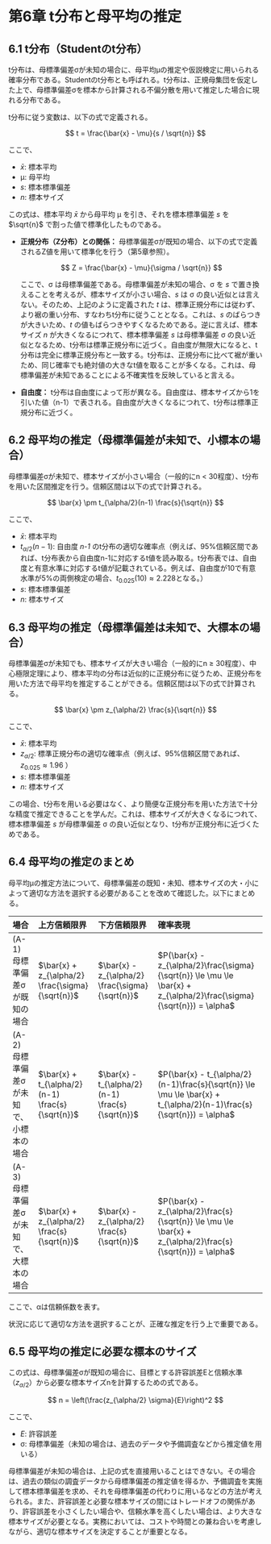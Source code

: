 # 第6章 t分布と母平均の推定

## 6.1 t分布（Studentのt分布）

t分布は、母標準偏差σが未知の場合に、母平均μの推定や仮説検定に用いられる確率分布である。Studentのt分布とも呼ばれる。t分布は、正規母集団を仮定した上で、母標準偏差σを標本から計算される不偏分散を用いて推定した場合に現れる分布である。

t分布に従う変数は、以下の式で定義される。

$$
t = \frac{\bar{x} - \mu}{s / \sqrt{n}}
$$

ここで、

*   $\bar{x}$: 標本平均
*   μ: 母平均
*   *s*: 標本標準偏差
*   *n*: 標本サイズ

この式は、標本平均 $\bar{x}$ から母平均 μ を引き、それを標本標準偏差 *s* を $\sqrt{n}$ で割った値で標準化したものである。

*   **正規分布（Z分布）との関係：** 母標準偏差σが既知の場合、以下の式で定義されるZ値を用いて標準化を行う（第5章参照）。

    $$
    Z = \frac{\bar{x} - \mu}{\sigma / \sqrt{n}}
    $$

    ここで、σ は母標準偏差である。母標準偏差が未知の場合、σ を *s* で置き換えることを考えるが、標本サイズが小さい場合、*s* は σ の良い近似とは言えない。そのため、上記のように定義された *t* は、標準正規分布には従わず、より裾の重い分布、すなわちt分布に従うこととなる。これは、*s* のばらつきが大きいため、*t* の値もばらつきやすくなるためである。逆に言えば、標本サイズ *n* が大きくなるにつれて、標本標準偏差 *s* は母標準偏差 σ の良い近似となるため、t分布は標準正規分布に近づく。自由度が無限大になると、t分布は完全に標準正規分布と一致する。t分布は、正規分布に比べて裾が重いため、同じ確率でも絶対値の大きなt値を取ることが多くなる。これは、母標準偏差が未知であることによる不確実性を反映していると言える。

*   **自由度：** t分布は自由度によって形が異なる。自由度は、標本サイズから1を引いた値（n-1）で表される。自由度が大きくなるにつれて、t分布は標準正規分布に近づく。

## 6.2 母平均の推定（母標準偏差が未知で、小標本の場合）

母標準偏差σが未知で、標本サイズが小さい場合（一般的にn < 30程度）、t分布を用いた区間推定を行う。信頼区間は以下の式で計算される。

$$
\bar{x} \pm t_{\alpha/2}(n-1) \frac{s}{\sqrt{n}}
$$

ここで、

*   $\bar{x}$: 標本平均
*   $t_{\alpha/2}(n-1)$: 自由度 *n-1* のt分布の適切な確率点（例えば、95%信頼区間であれば、t分布表から自由度n-1に対応するt値を読み取る。t分布表では、自由度と有意水準に対応するt値が記載されている。例えば、自由度が10で有意水準が5%の両側検定の場合、$t_{0.025}(10) \approx 2.228$となる。）
*   *s*: 標本標準偏差
*   *n*: 標本サイズ

## 6.3 母平均の推定（母標準偏差は未知で、大標本の場合）

母標準偏差σが未知でも、標本サイズが大きい場合（一般的にn ≥ 30程度）、中心極限定理により、標本平均の分布は近似的に正規分布に従うため、正規分布を用いた方法で母平均を推定することができる。信頼区間は以下の式で計算される。

$$
\bar{x} \pm z_{\alpha/2} \frac{s}{\sqrt{n}}
$$

ここで、

*   $\bar{x}$: 標本平均
*   $z_{\alpha/2}$: 標準正規分布の適切な確率点（例えば、95%信頼区間であれば、 $z_{0.025} \approx 1.96$ ）
*   *s*: 標本標準偏差
*   *n*: 標本サイズ

この場合、t分布を用いる必要はなく、より簡便な正規分布を用いた方法で十分な精度で推定できることを学んだ。これは、標本サイズが大きくなるにつれて、標本標準偏差 *s* が母標準偏差 σ の良い近似となり、t分布が正規分布に近づくためである。

## 6.4 母平均の推定のまとめ

母平均μの推定方法について、母標準偏差の既知・未知、標本サイズの大・小によって適切な方法を選択する必要があることを改めて確認した。以下にまとめる。

| 場合                                     | 上方信頼限界                                    | 下方信頼限界                                    | 確率表現                                                                        |
| :--------------------------------------- | :--------------------------------------------- | :--------------------------------------------- | :------------------------------------------------------------------------------ |
| (A-1) 母標準偏差σが既知の場合              | $\bar{x} + z_{\alpha/2} \frac{\sigma}{\sqrt{n}}$ | $\bar{x} - z_{\alpha/2} \frac{\sigma}{\sqrt{n}}$ | $P(\bar{x} - z_{\alpha/2}\frac{\sigma}{\sqrt{n}} \le \mu \le \bar{x} + z_{\alpha/2}\frac{\sigma}{\sqrt{n}}) = \alpha$ |
| (A-2) 母標準偏差σが未知で、小標本の場合   | $\bar{x} + t_{\alpha/2}(n-1) \frac{s}{\sqrt{n}}$ | $\bar{x} - t_{\alpha/2}(n-1) \frac{s}{\sqrt{n}}$ | $P(\bar{x} - t_{\alpha/2}(n-1)\frac{s}{\sqrt{n}} \le \mu \le \bar{x} + t_{\alpha/2}(n-1)\frac{s}{\sqrt{n}}) = \alpha$ |
| (A-3) 母標準偏差σが未知で、大標本の場合   | $\bar{x} + z_{\alpha/2} \frac{s}{\sqrt{n}}$      | $\bar{x} - z_{\alpha/2} \frac{s}{\sqrt{n}}$      | $P(\bar{x} - z_{\alpha/2}\frac{s}{\sqrt{n}} \le \mu \le \bar{x} + z_{\alpha/2}\frac{s}{\sqrt{n}}) = \alpha$      |

ここで、αは信頼係数を表す。

状況に応じて適切な方法を選択することが、正確な推定を行う上で重要である。

## 6.5 母平均の推定に必要な標本のサイズ

この式は、母標準偏差σが既知の場合に、目標とする許容誤差Eと信頼水準（$z_{\alpha/2}$）から必要な標本サイズnを計算するための式である。

$$
n = \left(\frac{z_{\alpha/2} \sigma}{E}\right)^2
$$

ここで、

*   $E$: 許容誤差
*   σ: 母標準偏差（未知の場合は、過去のデータや予備調査などから推定値を用いる）

母標準偏差が未知の場合は、上記の式を直接用いることはできない。その場合は、過去の類似の調査データから母標準偏差の推定値を得るか、予備調査を実施して標本標準偏差を求め、それを母標準偏差の代わりに用いるなどの方法が考えられる。また、許容誤差と必要な標本サイズの間にはトレードオフの関係があり、許容誤差を小さくしたい場合や、信頼水準を高くしたい場合は、より大きな標本サイズが必要となる。実務においては、コストや時間との兼ね合いを考慮しながら、適切な標本サイズを決定することが重要となる。